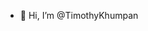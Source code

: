 - 👋 Hi, I’m @TimothyKhumpan


<!---
TimothyKhumpan/TimothyKhumpan is a ✨ special ✨ repository because its `README.md` (this file) appears on your GitHub profile.
You can click the Preview link to take a look at your changes.
--->
